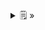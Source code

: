 <details>
  <summary>🗒  »</summary>
<table id="card">
    <tr>
        <td align="center">
            <h3>Abstracción</h3>
        </td>
    </tr>
    <tr>
        <td>
            <p>Una <b>abstracción</b> expresa las características <b>esenciales</b> de un objeto, que lo distinguen de todos los demás tipos de objetos, y que provee límites conceptuales claramente definidos, relativos a la perspectiva del usuario.</p>
        </td>
    </tr>
</table>
</details>

